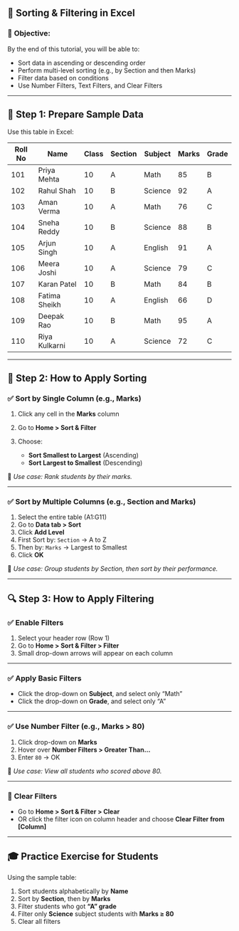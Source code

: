 ## 📘 **Sorting & Filtering in Excel**

### 🎯 **Objective:**

By the end of this tutorial, you will be able to:

* Sort data in ascending or descending order
* Perform multi-level sorting (e.g., by Section and then Marks)
* Filter data based on conditions
* Use Number Filters, Text Filters, and Clear Filters

---

## 🧾 **Step 1: Prepare Sample Data**

Use this table in Excel:

| Roll No | Name          | Class | Section | Subject | Marks | Grade |
| ------- | ------------- | ----- | ------- | ------- | ----- | ----- |
| 101     | Priya Mehta   | 10    | A       | Math    | 85    | B     |
| 102     | Rahul Shah    | 10    | B       | Science | 92    | A     |
| 103     | Aman Verma    | 10    | A       | Math    | 76    | C     |
| 104     | Sneha Reddy   | 10    | B       | Science | 88    | B     |
| 105     | Arjun Singh   | 10    | A       | English | 91    | A     |
| 106     | Meera Joshi   | 10    | A       | Science | 79    | C     |
| 107     | Karan Patel   | 10    | B       | Math    | 84    | B     |
| 108     | Fatima Sheikh | 10    | A       | English | 66    | D     |
| 109     | Deepak Rao    | 10    | B       | Math    | 95    | A     |
| 110     | Riya Kulkarni | 10    | A       | Science | 72    | C     |

---

## 🔢 **Step 2: How to Apply Sorting**

### ✅ **Sort by Single Column (e.g., Marks)**

1. Click any cell in the **Marks** column
2. Go to **Home > Sort & Filter**
3. Choose:

   * **Sort Smallest to Largest** (Ascending)
   * **Sort Largest to Smallest** (Descending)

🧠 *Use case: Rank students by their marks.*

---

### ✅ **Sort by Multiple Columns (e.g., Section and Marks)**

1. Select the entire table (A1\:G11)
2. Go to **Data tab > Sort**
3. Click **Add Level**
4. First Sort by: `Section` → A to Z
5. Then by: `Marks` → Largest to Smallest
6. Click **OK**

🧠 *Use case: Group students by Section, then sort by their performance.*

---

## 🔍 **Step 3: How to Apply Filtering**

### ✅ **Enable Filters**

1. Select your header row (Row 1)
2. Go to **Home > Sort & Filter > Filter**
3. Small drop-down arrows will appear on each column

---

### ✅ **Apply Basic Filters**

* Click the drop-down on **Subject**, and select only “Math”
* Click the drop-down on **Grade**, and select only “A”

---

### ✅ **Use Number Filter (e.g., Marks > 80)**

1. Click drop-down on **Marks**
2. Hover over **Number Filters > Greater Than…**
3. Enter `80` → OK

🧠 *Use case: View all students who scored above 80.*

---

### 🔄 **Clear Filters**

* Go to **Home > Sort & Filter > Clear**
* OR click the filter icon on column header and choose **Clear Filter from \[Column]**

---

## 🎓 **Practice Exercise for Students**

Using the sample table:

1. Sort students alphabetically by **Name**
2. Sort by **Section**, then by **Marks**
3. Filter students who got **“A” grade**
4. Filter only **Science** subject students with **Marks ≥ 80**
5. Clear all filters

